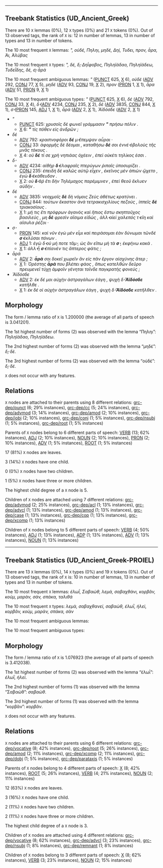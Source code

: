 

--------------------------------------------------------------------------------

## Treebank Statistics (UD_Ancient_Greek)

There are 10 `X` lemmas (0%), 12 `X` types (0%) and 21 `X` tokens (0%).
Out of 13 observed tags, the rank of `X` is: 12 in number of lemmas, 13 in number of types and 13 in number of tokens.

The 10 most frequent `X` lemmas: <em>", οὐδέ, Πηληι, μηδέ, Δηί, Τυδει, προν, ἆρα, Ἀι, Ἀλύβας</em>

The 10 most frequent `X` types:  <em>", δέ, δ̓, Δηΐφοβος, Πηληϊάδαο, Πηληϊάδεω, Τυδεΐδης, δὲ, σ̓, ἆρά</em>

The 10 most frequent ambiguous lemmas: <em>"</em> ([PUNCT]() 625, [X]() 6), <em>οὐδέ</em> ([ADV]() 292, [CONJ]() 77, [X]() 5), <em>μηδέ</em> ([ADV]() 93, [CONJ]() 19, [X]() 2), <em>προν</em> ([PRON]() 1, [X]() 1), <em>ἆρα</em> ([ADV]() 51, [PRON]() 9, [X]() 1)

The 10 most frequent ambiguous types:  <em>"</em> ([PUNCT]() 625, [X]() 6), <em>δέ</em> ([ADV]() 792, [CONJ]() 33, [X]() 4), <em>δ̓</em> ([ADV]() 4234, [CONJ]() 235, [X]() 2), <em>δὲ</em> ([ADV]() 3835, [CONJ]() 844, [X]() 1), <em>σ̓</em> ([PRON]() 145, [ADJ]() 1, [X]() 1), <em>ἆρά</em> ([ADV]() 2, [X]() 1), <em>Ἄϊδόσδε</em> ([ADV]() 2, [X]() 1)


* <em>"</em>
  * [PUNCT]() 625: <em>χρυσοῖς δὲ φωνεῖ γράμμασιν <b>"</b> πρήσω πόλιν .</em>
  * [X]() 6: <em><b>"</b> τίς πόθεν εἰς ἀνδρῶν ;</em>
* <em>δέ</em>
  * [ADV]() 792: <em>κραιπνοφόροι <b>δέ</b> μ̓ ἔπεμψαν αὖραι ·</em>
  * [CONJ]() 33: <em>ἀφορμῆς δὲ δέομαι , καταθήσω <b>δέ</b> σοι ἐννέ̓ ὀβολοὺς τῆς μνᾶς τόκους .</em>
  * [X]() 4: <em>οὐ <b>δέ</b> τί σε χρὴ νηπιάας ὀχέειν , ἐπεὶ οὐκέτι τηλίκος ἐσσι .</em>
* <em>δ̓</em>
  * [ADV]() 4234: <em>αἰθὴρ <b>δ̓</b> ἐλαφραῖς πτερύγων ῥιπαῖς ὑποσυρίζει .</em>
  * [CONJ]() 235: <em>ἐπειδὴ δὲ καλῶς αὐτῷ εἶχεν , ἐκεῖνος μὲν ἀπιὼν ᾤχετο , ἐγὼ <b>δ̓</b> ἐκάθευδον .</em>
  * [X]() 2: <em>οὐ <b>δ̓</b> ἄῤ ἔτι δὴν Τηλέμαχος παρέμιμνεν , ἐπεὶ θεοῦ ἔκλυεν αὐδήν .</em>
* <em>δὲ</em>
  * [ADV]() 3835: <em>νεοχμοῖς <b>δὲ</b> δὴ νόμοις Ζεὺς ἀθέτως κρατύνει .</em>
  * [CONJ]() 844: <em>τούτων ἕκαστον ἀνὰ τετρακισχιλίους πεζούς , ἱππεῖς <b>δὲ</b> τριακοσίους .</em>
  * [X]() 1: <em>μή τις ἔτι πρόφρων ἀγανὸς καὶ ἤπιος ἔστω σκηπτοῦχος βασιλεύς , μη <b>δὲ</b> φρεσὶν αἴσιμα εἰδώς , ἀλλ̓ αἰεὶ χαλεπός τ̓ εἴη καὶ αἴσυλα ῥέζοι ·</em>
* <em>σ̓</em>
  * [PRON]() 145: <em>καὶ νῦν ἐγὼ μὲν εἶμι καὶ πειράσομαι ἐὰν δύνωμαι τῶνδέ <b>σ̓</b> ἐκλῦσαι πόνων .</em>
  * [ADJ]() 1: <em>ἐγὼ δ̓ οὐ μή ποτε τἄμ̓ , ὡς ἂν εἴπω μὴ τὰ <b>σ̓</b> , ἐκφήνω κακά .</em>
  * [X]() 1: <em>ἀλλ̓ ἦ <b>σ̓</b> ἐπίανέν τις ἄπτερος φάτις ;</em>
* <em>ἆρά</em>
  * [ADV]() 2: <em><b>ἆρά</b> σοι δοκεῖ χωρεῖν ἂν εἰς πᾶν ἔργον αἰσχύνης ἄτερ ;</em>
  * [X]() 1: <em>Ὀρέστης <b>ἆρά</b> που βλέπει φάος , ὅπως κατελθὼν δεῦρο πρευμενεῖ τύχῃ ἀμφοῖν γένηται τοῖνδε παγκρατὴς φονεύς ;</em>
* <em>Ἄϊδόσδε</em>
  * [ADV]() 2: <em>ἐκ δέ μοι αὐχὴν ἀστραγάλων ἐάγη , ψυχὴ δ̓ <b>Ἄϊδόσδε</b> κατῆλθε .</em>
  * [X]() 1: <em>ἐκ δέ οἱ αὐχὴν ἀστραγάλων ἐάγη , ψυχὴ δ̓ <b>Ἄϊδόσδε</b> κατῆλθεν .</em>

## Morphology

The form / lemma ratio of `X` is 1.200000 (the average of all parts of speech is 3.041201).

The 1st highest number of forms (2) was observed with the lemma “Πηληι”: <em>Πηληϊάδαο, Πηληϊάδεω</em>.

The 2nd highest number of forms (2) was observed with the lemma “μηδέ”: <em>δ̓, δὲ</em>.

The 3rd highest number of forms (2) was observed with the lemma “οὐδέ”: <em>δ̓, δέ</em>.

`X` does not occur with any features.


## Relations

`X` nodes are attached to their parents using 8 different relations: [grc-dep/punct]() (6; 29% instances), [grc-dep/cc]() (5; 24% instances), [grc-dep/advmod]() (3; 14% instances), [grc-dep/amod]() (2; 10% instances), [grc-dep/iobj]() (2; 10% instances), [grc-dep/conj]() (1; 5% instances), [grc-dep/nsubj]() (1; 5% instances), [grc-dep/root]() (1; 5% instances)

Parents of `X` nodes belong to 6 different parts of speech: [VERB]() (13; 62% instances), [ADJ]() (2; 10% instances), [NOUN]() (2; 10% instances), [PRON]() (2; 10% instances), [ADV]() (1; 5% instances), [ROOT]() (1; 5% instances)

17 (81%) `X` nodes are leaves.

3 (14%) `X` nodes have one child.

0 (0%) `X` nodes have two children.

1 (5%) `X` nodes have three or more children.

The highest child degree of a `X` node is 5.

Children of `X` nodes are attached using 7 different relations: [grc-dep/advmod]() (2; 25% instances), [grc-dep/acl]() (1; 13% instances), [grc-dep/advcl]() (1; 13% instances), [grc-dep/amod]() (1; 13% instances), [grc-dep/case]() (1; 13% instances), [grc-dep/cop]() (1; 13% instances), [grc-dep/xcomp]() (1; 13% instances)

Children of `X` nodes belong to 5 different parts of speech: [VERB]() (4; 50% instances), [ADJ]() (1; 13% instances), [ADP]() (1; 13% instances), [ADV]() (1; 13% instances), [NOUN]() (1; 13% instances)



--------------------------------------------------------------------------------

## Treebank Statistics (UD_Ancient_Greek-PROIEL)

There are 13 `X` lemmas (0%), 14 `X` types (0%) and 19 `X` tokens (0%).
Out of 13 observed tags, the rank of `X` is: 10 in number of lemmas, 13 in number of types and 13 in number of tokens.

The 10 most frequent `X` lemmas: <em>ἑλωΐ, Σαβαώθ, λεμά, σαβαχθάνι, κορβᾶν, κούμ, μαρὰν, σάν, σπάκα, ταλιθά</em>

The 10 most frequent `X` types:  <em>λεμὰ, σαβαχθανεί, σαβαὼθ, ἑλωῒ, ἡλεὶ, κορβᾶν, κούμ, μαρὰν, σπάκα, σὰν</em>

The 10 most frequent ambiguous lemmas: 

The 10 most frequent ambiguous types:  



## Morphology

The form / lemma ratio of `X` is 1.076923 (the average of all parts of speech is 3.412038).

The 1st highest number of forms (2) was observed with the lemma “ἑλωΐ”: <em>ἑλωῒ, ἡλεὶ</em>.

The 2nd highest number of forms (1) was observed with the lemma “Σαβαώθ”: <em>σαβαὼθ</em>.

The 3rd highest number of forms (1) was observed with the lemma “κορβᾶν”: <em>κορβᾶν</em>.

`X` does not occur with any features.


## Relations

`X` nodes are attached to their parents using 6 different relations: [grc-dep/vocative]() (8; 42% instances), [grc-dep/root]() (5; 26% instances), [grc-dep/amod]() (2; 11% instances), [grc-dep/xcomp]() (2; 11% instances), [grc-dep/dobj]() (1; 5% instances), [grc-dep/parataxis]() (1; 5% instances)

Parents of `X` nodes belong to 4 different parts of speech: [X]() (8; 42% instances), [ROOT]() (5; 26% instances), [VERB]() (4; 21% instances), [NOUN]() (2; 11% instances)

12 (63%) `X` nodes are leaves.

3 (16%) `X` nodes have one child.

2 (11%) `X` nodes have two children.

2 (11%) `X` nodes have three or more children.

The highest child degree of a `X` node is 3.

Children of `X` nodes are attached using 4 different relations: [grc-dep/vocative]() (8; 62% instances), [grc-dep/advcl]() (3; 23% instances), [grc-dep/nsubj]() (1; 8% instances), [grc-dep/remnant]() (1; 8% instances)

Children of `X` nodes belong to 3 different parts of speech: [X]() (8; 62% instances), [VERB]() (3; 23% instances), [NOUN]() (2; 15% instances)

